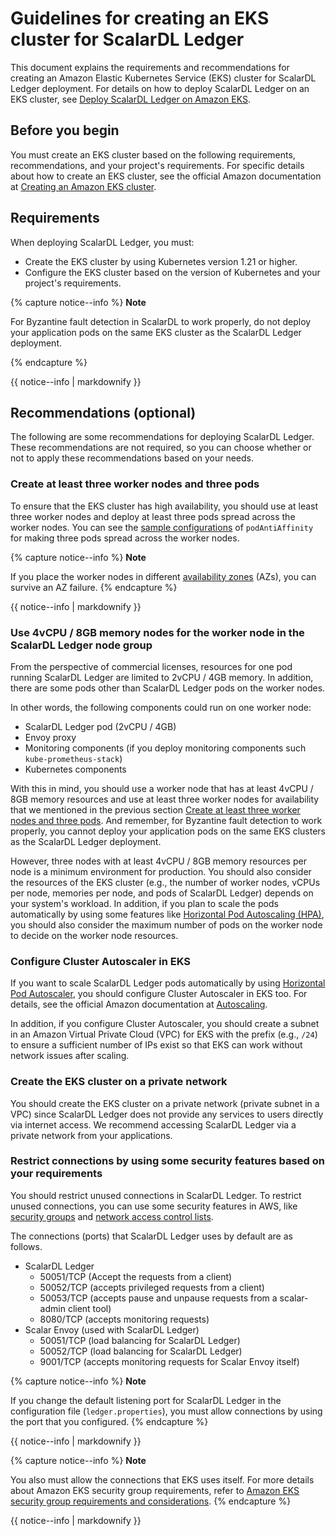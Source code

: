 # Guidelines for creating an EKS cluster for ScalarDL Ledger

This document explains the requirements and recommendations for creating an Amazon Elastic Kubernetes Service (EKS) cluster for ScalarDL Ledger deployment. For details on how to deploy ScalarDL Ledger on an EKS cluster, see [Deploy ScalarDL Ledger on Amazon EKS](./ManualDeploymentGuideScalarDLOnEKS.md).

## Before you begin

You must create an EKS cluster based on the following requirements, recommendations, and your project's requirements. For specific details about how to create an EKS cluster, see the official Amazon documentation at [Creating an Amazon EKS cluster](https://docs.aws.amazon.com/eks/latest/userguide/create-cluster.html).

## Requirements

When deploying ScalarDL Ledger, you must:

* Create the EKS cluster by using Kubernetes version 1.21 or higher.
* Configure the EKS cluster based on the version of Kubernetes and your project's requirements.

{% capture notice--info %}
**Note**

For Byzantine fault detection in ScalarDL to work properly, do not deploy your application pods on the same EKS cluster as the ScalarDL Ledger deployment.

{% endcapture %}

<div class="notice--info">{{ notice--info | markdownify }}</div>

## Recommendations (optional)

The following are some recommendations for deploying ScalarDL Ledger. These recommendations are not required, so you can choose whether or not to apply these recommendations based on your needs.

### Create at least three worker nodes and three pods

To ensure that the EKS cluster has high availability, you should use at least three worker nodes and deploy at least three pods spread across the worker nodes. You can see the [sample configurations](../conf/scalardl-custom-values.yaml) of `podAntiAffinity` for making three pods spread across the worker nodes.

{% capture notice--info %}
**Note**

If you place the worker nodes in different [availability zones](https://docs.aws.amazon.com/AWSEC2/latest/UserGuide/using-regions-availability-zones.html) (AZs), you can survive an AZ failure.
{% endcapture %}

<div class="notice--info">{{ notice--info | markdownify }}</div>

### Use 4vCPU / 8GB memory nodes for the worker node in the ScalarDL Ledger node group

From the perspective of commercial licenses, resources for one pod running ScalarDL Ledger are limited to 2vCPU / 4GB memory. In addition, there are some pods other than ScalarDL Ledger pods on the worker nodes.

In other words, the following components could run on one worker node:

* ScalarDL Ledger pod (2vCPU / 4GB)
* Envoy proxy
* Monitoring components (if you deploy monitoring components such `kube-prometheus-stack`)
* Kubernetes components

With this in mind, you should use a worker node that has at least 4vCPU / 8GB memory resources and use at least three worker nodes for availability that we mentioned in the previous section [Create at least three worker nodes and three pods](./CreateEKSClusterForScalarDL.md#create-at-least-three-worker-nodes-and-three-pods). And remember, for Byzantine fault detection to work properly, you cannot deploy your application pods on the same EKS clusters as the ScalarDL Ledger deployment.

However, three nodes with at least 4vCPU / 8GB memory resources per node is a minimum environment for production. You should also consider the resources of the EKS cluster (e.g., the number of worker nodes, vCPUs per node, memories per node, and pods of ScalarDL Ledger) depends on your system's workload. In addition, if you plan to scale the pods automatically by using some features like [Horizontal Pod Autoscaling (HPA)](https://kubernetes.io/docs/tasks/run-application/horizontal-pod-autoscale/), you should also consider the maximum number of pods on the worker node to decide on the worker node resources.

### Configure Cluster Autoscaler in EKS

If you want to scale ScalarDL Ledger pods automatically by using [Horizontal Pod Autoscaler](https://docs.aws.amazon.com/eks/latest/userguide/horizontal-pod-autoscaler.html), you should configure Cluster Autoscaler in EKS too. For details, see the official Amazon documentation at [Autoscaling](https://docs.aws.amazon.com/eks/latest/userguide/autoscaling.html#cluster-autoscaler).

In addition, if you configure Cluster Autoscaler, you should create a subnet in an Amazon Virtual Private Cloud (VPC) for EKS with the prefix (e.g., `/24`) to ensure a sufficient number of IPs exist so that EKS can work without network issues after scaling.

### Create the EKS cluster on a private network

You should create the EKS cluster on a private network (private subnet in a VPC) since ScalarDL Ledger does not provide any services to users directly via internet access. We recommend accessing ScalarDL Ledger via a private network from your applications.

### Restrict connections by using some security features based on your requirements

You should restrict unused connections in ScalarDL Ledger. To restrict unused connections, you can use some security features in AWS, like [security groups](https://docs.aws.amazon.com/vpc/latest/userguide/VPC_SecurityGroups.html) and [network access control lists](https://docs.aws.amazon.com/vpc/latest/userguide/vpc-network-acls.html).

The connections (ports) that ScalarDL Ledger uses by default are as follows.

* ScalarDL Ledger
    * 50051/TCP (Accept the requests from a client)
    * 50052/TCP (accepts privileged requests from a client)
    * 50053/TCP (accepts pause and unpause requests from a scalar-admin client tool)
    * 8080/TCP (accepts monitoring requests)
* Scalar Envoy (used with ScalarDL Ledger)
    * 50051/TCP (load balancing for ScalarDL Ledger)
    * 50052/TCP (load balancing for ScalarDL Ledger)
    * 9001/TCP (accepts monitoring requests for Scalar Envoy itself)

{% capture notice--info %}
**Note**

If you change the default listening port for ScalarDL Ledger in the configuration file (`ledger.properties`), you must allow connections by using the port that you configured.
{% endcapture %}

<div class="notice--info">{{ notice--info | markdownify }}</div>

{% capture notice--info %}
**Note**

You also must allow the connections that EKS uses itself. For more details about Amazon EKS security group requirements, refer to [Amazon EKS security group requirements and considerations](https://docs.aws.amazon.com/eks/latest/userguide/sec-group-reqs.html).
{% endcapture %}

<div class="notice--info">{{ notice--info | markdownify }}</div>
